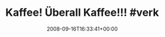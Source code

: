 ---
retweeted: false
source: <a href="http://twitter.com" rel="nofollow">Twitter Web Client</a>
entities:
  hashtags:
  - text: verkipp
    indices:
    - '26'
    - '34'
  symbols: []
  user_mentions: []
  urls: []
display_text_range:
- '0'
- '34'
favorite_count: '0'
id_str: '923536948'
truncated: false
retweet_count: '0'
id: '923536948'
created_at: Tue Sep 16 16:33:41 +0000 2008
favorited: false
full_text: 'Kaffee! Überall Kaffee!!! #verkipp'
lang: de
tags:
- verkipp
- pesos:twitter
date: '2008-09-16T16:33:41+00:00'
src: https://twitter.com/bascht/status/923536948
original_url: https://twitter.com/bascht/status/923536948
type: twitter_tweet
text: 'Kaffee! Überall Kaffee!!! #verkipp'
title: 'Kaffee! Überall Kaffee!!! #verk'

---
